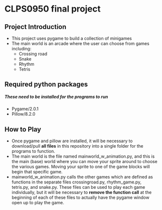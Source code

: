 # CLPS0950 final project

## Project Introduction
* This project uses pygame to build a collection of minigames
* The main world is an arcade where the user can choose from games including:
  * Crossing road
  * Snake
  * Rhythm
  * Tetris

## Required python packages
##### These need to be installed for the programs to run
* Pygame/2.0.1
* Pillow/8.2.0

## How to Play
* Once pygame and pillow are installed, it will be necessary to download/pull **all files** in this repository into a single folder for the programs to function. 
* The main world is the file named mainworld_w_animation.py, and this is the main (base) world where you can move your sprite around to choose the various games. Moving your sprite to one of the game blocks will begin that specific game. 
* mainworld_w_animation.py calls the other games which are defined as functions in the separate files crossingroad.py, rhythm_game.py, tetris.py, and snake.py. These files can be used to play each game individually, but it will be necessary to **remove the function call** at the beginning of each of these files to actually have the pygame window open up to play the game. 
